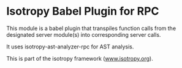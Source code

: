Isotropy Babel Plugin for RPC
=============================
This module is a babel plugin that transpiles function calls from the designated
server module(s) into corresponding server calls.

It uses isotropy-ast-analyzer-rpc for AST analysis.

This is part of the isotropy framework (www.isotropy.org).
